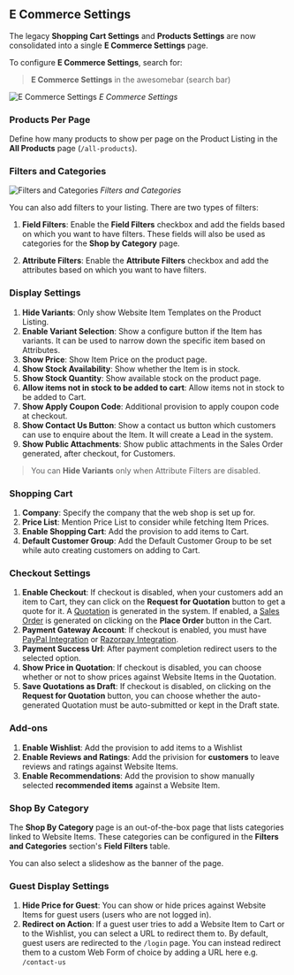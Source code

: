 ## E Commerce Settings

The legacy **Shopping Cart Settings** and **Products Settings** are now consolidated into a single **E Commerce Settings** page.

To configure **E Commerce Settings**, search for:

> **E Commerce Settings** in the awesomebar (search bar)

![E Commerce Settings](https://docs.erpnext.com/files/e_commerce_settings_overview.png) _E Commerce Settings_

### Products Per Page

Define how many products to show per page on the Product Listing in the **All Products** page (`/all-products`).

### Filters and Categories

![Filters and Categories](https://docs.erpnext.com/files/filters_and_categories.png) _Filters and Categories_

You can also add filters to your listing. There are two types of filters:

1.  **Field Filters**: Enable the **Field Filters** checkbox and add the fields based on which you want to have filters. These fields will also be used as categories for the **Shop by Category** page.
    
2.  **Attribute Filters**: Enable the **Attribute Filters** checkbox and add the attributes based on which you want to have filters.
    

### Display Settings

1.  **Hide Variants**: Only show Website Item Templates on the Product Listing.
2.  **Enable Variant Selection**: Show a configure button if the Item has variants. It can be used to narrow down the specific item based on Attributes.
3.  **Show Price**: Show Item Price on the product page.
4.  **Show Stock Availability**: Show whether the Item is in stock.
5.  **Show Stock Quantity**: Show available stock on the product page.
6.  **Allow items not in stock to be added to cart**: Allow items not in stock to be added to Cart.
7.  **Show Apply Coupon Code**: Additional provision to apply coupon code at checkout.
8.  **Show Contact Us Button**: Show a contact us button which customers can use to enquire about the Item. It will create a Lead in the system.
9.  **Show Public Attachments**: Show public attachments in the Sales Order generated, after checkout, for Customers.

> You can **Hide Variants** only when Attribute Filters are disabled.

### Shopping Cart

1.  **Company**: Specify the company that the web shop is set up for.
2.  **Price List**: Mention Price List to consider while fetching Item Prices.
3.  **Enable Shopping Cart**: Add the provision to add items to Cart.
4.  **Default Customer Group**: Add the Default Customer Group to be set while auto creating customers on adding to Cart.

### Checkout Settings

1.  **Enable Checkout**: If checkout is disabled, when your customers add an item to Cart, they can click on the **Request for Quotation** button to get a quote for it. A [Quotation](https://docs.erpnext.com/docs/v13/user/manual/en/selling/quotation) is generated in the system. If enabled, a [Sales Order](https://docs.erpnext.com/docs/v13/user/manual/en/selling/sales-order) is generated on clicking on the **Place Order** button in the Cart.
2.  **Payment Gateway Account**: If checkout is enabled, you must have [PayPal Integration](https://docs.erpnext.com/docs/v13/user/manual/en/erpnext_integration/paypal-integration) or [Razorpay Integration](https://docs.erpnext.com/docs/v13/user/manual/en/erpnext_integration/razorpay-integration).
3.  **Payment Success Url**: After payment completion redirect users to the selected option.
4.  **Show Price in Quotation**: If checkout is disabled, you can choose whether or not to show prices against Website Items in the Quotation.
5.  **Save Quotations as Draft**: If checkout is disabled, on clicking on the **Request for Quotation** button, you can choose whether the auto-generated Quotation must be auto-submitted or kept in the Draft state.

### Add-ons

1.  **Enable Wishlist**: Add the provision to add items to a Wishlist
2.  **Enable Reviews and Ratings**: Add the privision for **customers** to leave reviews and ratings against Website Items.
3.  **Enable Recommendations**: Add the provision to show manually selected **recommended items** against a Website Item.

### Shop By Category

The **Shop By Category** page is an out-of-the-box page that lists categories linked to Website Items. These categories can be configured in the **Filters and Categories** section's **Field Filters** table.

You can also select a slideshow as the banner of the page.

### Guest Display Settings

1.  **Hide Price for Guest**: You can show or hide prices against Website Items for guest users (users who are not logged in).
2.  **Redirect on Action**: If a guest user tries to add a Website Item to Cart or to the Wishlist, you can select a URL to redirect them to. By default, guest users are redirected to the `/login` page. You can instead redirect them to a custom Web Form of choice by adding a URL here e.g. `/contact-us`